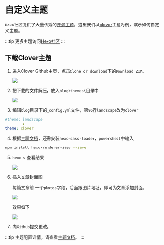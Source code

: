 # 自定义主题

`Hexo`社区提供了大量优秀的[开源主题](https://hexo.io/themes/)，这里我们以[clover](https://github.com/esappear/hexo-theme-clover)主题为例，演示如何自定义主题。

:::tip
更多主题访问[Hexo社区](https://hexo.io/themes/)
:::

## 下载Clover主题

1. 进入[Clover Github主页](https://github.com/esappear/hexo-theme-clover)，点击`Clone or download`下的`Download ZIP`。

    ![](http://pic.drafff.art//drafff/20200318222206.png)

2. 把下载的文件解压，放入`blog\themes\`目录中

    ![](http://pic.drafff.art//drafff/20200318222629.png)

3. 编辑`blog`目录下的`_config.yml`文件，第`96`行`landscape`改为`clover`

```yml
#theme: landscape
        ↓
theme: clover
```

4. 根据[主题文档](https://github.com/esappear/hexo-theme-clover)，还需安装`hexo-sass-loader`，`powershell`中输入

```bash
npm install hexo-renderer-sass --save
```

5. `hexo s` 查看结果

    ![](http://pic.drafff.art//drafff/20200318223740.png)

6. 插入文章封面图

    每篇文章前 一个`photos`字段，后面跟图片地址，即可为文章添加封面。

    ![](http://pic.drafff.art//drafff/20200318230031.png)

    效果如下

    ![](http://pic.drafff.art//drafff/20200318230102.png)

6. 向`Github`提交更改。


:::tip
主题配置详情，请查看[主题文档](https://github.com/esappear/hexo-theme-clover)。
:::